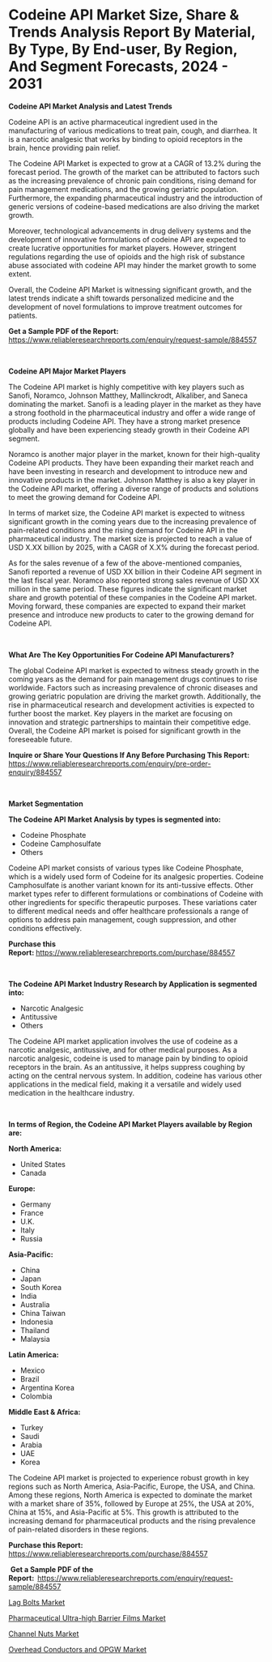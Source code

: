 <p><h1>Codeine API Market Size, Share & Trends Analysis Report By Material, By Type, By End-user, By Region, And Segment Forecasts, 2024 - 2031</h1></p><p><strong>Codeine API Market Analysis and Latest Trends</strong></p>
<p><p>Codeine API is an active pharmaceutical ingredient used in the manufacturing of various medications to treat pain, cough, and diarrhea. It is a narcotic analgesic that works by binding to opioid receptors in the brain, hence providing pain relief.</p><p>The Codeine API Market is expected to grow at a CAGR of 13.2% during the forecast period. The growth of the market can be attributed to factors such as the increasing prevalence of chronic pain conditions, rising demand for pain management medications, and the growing geriatric population. Furthermore, the expanding pharmaceutical industry and the introduction of generic versions of codeine-based medications are also driving the market growth.</p><p>Moreover, technological advancements in drug delivery systems and the development of innovative formulations of codeine API are expected to create lucrative opportunities for market players. However, stringent regulations regarding the use of opioids and the high risk of substance abuse associated with codeine API may hinder the market growth to some extent.</p><p>Overall, the Codeine API Market is witnessing significant growth, and the latest trends indicate a shift towards personalized medicine and the development of novel formulations to improve treatment outcomes for patients.</p></p>
<p><strong>Get a Sample PDF of the Report:&nbsp;</strong> <a href="https://www.reliableresearchreports.com/enquiry/request-sample/884557">https://www.reliableresearchreports.com/enquiry/request-sample/884557</a></p>
<p>&nbsp;</p>
<p><strong>Codeine API Major Market Players</strong></p>
<p><p>The Codeine API market is highly competitive with key players such as Sanofi, Noramco, Johnson Matthey, Mallinckrodt, Alkaliber, and Saneca dominating the market. Sanofi is a leading player in the market as they have a strong foothold in the pharmaceutical industry and offer a wide range of products including Codeine API. They have a strong market presence globally and have been experiencing steady growth in their Codeine API segment.</p><p>Noramco is another major player in the market, known for their high-quality Codeine API products. They have been expanding their market reach and have been investing in research and development to introduce new and innovative products in the market. Johnson Matthey is also a key player in the Codeine API market, offering a diverse range of products and solutions to meet the growing demand for Codeine API.</p><p>In terms of market size, the Codeine API market is expected to witness significant growth in the coming years due to the increasing prevalence of pain-related conditions and the rising demand for Codeine API in the pharmaceutical industry. The market size is projected to reach a value of USD X.XX billion by 2025, with a CAGR of X.X% during the forecast period.</p><p>As for the sales revenue of a few of the above-mentioned companies, Sanofi reported a revenue of USD XX billion in their Codeine API segment in the last fiscal year. Noramco also reported strong sales revenue of USD XX million in the same period. These figures indicate the significant market share and growth potential of these companies in the Codeine API market. Moving forward, these companies are expected to expand their market presence and introduce new products to cater to the growing demand for Codeine API.</p></p>
<p>&nbsp;</p>
<p><strong>What Are The Key Opportunities For Codeine API Manufacturers?</strong></p>
<p><p>The global Codeine API market is expected to witness steady growth in the coming years as the demand for pain management drugs continues to rise worldwide. Factors such as increasing prevalence of chronic diseases and growing geriatric population are driving the market growth. Additionally, the rise in pharmaceutical research and development activities is expected to further boost the market. Key players in the market are focusing on innovation and strategic partnerships to maintain their competitive edge. Overall, the Codeine API market is poised for significant growth in the foreseeable future.</p></p>
<p><strong>Inquire or Share Your Questions If Any Before Purchasing This Report:</strong> <a href="https://www.reliableresearchreports.com/enquiry/pre-order-enquiry/884557">https://www.reliableresearchreports.com/enquiry/pre-order-enquiry/884557</a></p>
<p>&nbsp;</p>
<p><strong>Market Segmentation</strong></p>
<p><strong>The Codeine API Market Analysis by types is segmented into:</strong></p>
<p><ul><li>Codeine Phosphate</li><li>Codeine Camphosulfate</li><li>Others</li></ul></p>
<p><p>Codeine API market consists of various types like Codeine Phosphate, which is a widely used form of Codeine for its analgesic properties. Codeine Camphosulfate is another variant known for its anti-tussive effects. Other market types refer to different formulations or combinations of Codeine with other ingredients for specific therapeutic purposes. These variations cater to different medical needs and offer healthcare professionals a range of options to address pain management, cough suppression, and other conditions effectively.</p></p>
<p><strong>Purchase this Report:&nbsp;</strong><a href="https://www.reliableresearchreports.com/purchase/884557">https://www.reliableresearchreports.com/purchase/884557</a></p>
<p>&nbsp;</p>
<p><strong>The Codeine API Market Industry Research by Application is segmented into:</strong></p>
<p><ul><li>Narcotic Analgesic</li><li>Antitussive</li><li>Others</li></ul></p>
<p><p>The Codeine API market application involves the use of codeine as a narcotic analgesic, antitussive, and for other medical purposes. As a narcotic analgesic, codeine is used to manage pain by binding to opioid receptors in the brain. As an antitussive, it helps suppress coughing by acting on the central nervous system. In addition, codeine has various other applications in the medical field, making it a versatile and widely used medication in the healthcare industry.</p></p>
<p>&nbsp;</p>
<p><strong>In terms of Region, the Codeine API Market Players available by Region are:</strong></p>
<p>
    <p> <strong> North America: </strong>
        <ul>
            <li>United States</li>
            <li>Canada</li>
        </ul>
        </p> 
    <p> <strong> Europe: </strong>
        <ul>
            <li>Germany</li>
            <li>France</li>
            <li>U.K.</li>
            <li>Italy</li>
            <li>Russia</li>
        </ul>
        </p> 
    <p> <strong> Asia-Pacific: </strong>
        <ul>
            <li>China</li>
            <li>Japan</li>
            <li>South Korea</li>
            <li>India</li>
            <li>Australia</li>
            <li>China Taiwan</li>
            <li>Indonesia</li>
            <li>Thailand</li>
            <li>Malaysia</li>
        </ul>
        </p> 
    <p> <strong> Latin America: </strong>
        <ul>
            <li>Mexico</li>
            <li>Brazil</li>
            <li>Argentina Korea</li>
            <li>Colombia</li>
        </ul>
        </p> 
    <p> <strong> Middle East & Africa: </strong>
        <ul>
            <li>Turkey</li>
            <li>Saudi</li>
            <li>Arabia</li>
            <li>UAE</li>
            <li>Korea</li>
        </ul>
    </p>
    </p>
<p><p>The Codeine API market is projected to experience robust growth in key regions such as North America, Asia-Pacific, Europe, the USA, and China. Among these regions, North America is expected to dominate the market with a market share of 35%, followed by Europe at 25%, the USA at 20%, China at 15%, and Asia-Pacific at 5%. This growth is attributed to the increasing demand for pharmaceutical products and the rising prevalence of pain-related disorders in these regions.</p></p>
<p><strong>Purchase this Report: </strong><a href="https://www.reliableresearchreports.com/purchase/884557">https://www.reliableresearchreports.com/purchase/884557</a></p>
<p>&nbsp;<strong>Get a Sample PDF of the Report:&nbsp;&nbsp;</strong><a href="https://www.reliableresearchreports.com/enquiry/request-sample/884557">https://www.reliableresearchreports.com/enquiry/request-sample/884557</a></p>
<p><strong></strong></p>
<p><p><a href="https://issuu.com/reportprime-2/docs/lag-bolts-market-size-2030.pptx">Lag Bolts Market</a></p><p><a href="https://github.com/eeaveuhhh/Market-Research-Report-List-1/blob/main/pharmaceutical-ultra-high-barrier-films-market.md">Pharmaceutical Ultra-high Barrier Films Market</a></p><p><a href="https://issuu.com/reportprime-2/docs/channel-nuts-market-size-2030.pptx">Channel Nuts Market</a></p><p><a href="https://github.com/brentleyjimmiealvaradoz4l1rea/Market-Research-Report-List-1/blob/main/overhead-conductors-and-opgw-market.md">Overhead Conductors and OPGW Market</a></p></p>